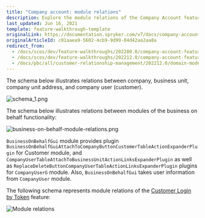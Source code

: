 ```yaml
---
title: "Company account: module relations"
description: Explore the module relations of the Company Account features
last_updated: Jun 16, 2021
template: feature-walkthrough-template
originalLink: https://documentation.spryker.com/v7/docs/company-account-module-relations
originalArticleId: c01aaea9-5602-4cb9-9d99-04d42aa2aa8a
redirect_from:
  - /docs/scos/dev/feature-walkthroughs/202200.0/company-account-feature-walkthrough/company-account-module-relations.html
  - /docs/scos/dev/feature-walkthroughs/202212.0/company-account-feature-walkthrough/company-account-module-relations.html
  - /docs/pbc/all/customer-relationship-management/202212.0/domain-model-and-relationships/company-account-module-relations.html
---
```


The schema below illustrates relations between company, business unit, company unit address, and company user (customer).

<div class="width-100">

![schema_1.png](https://spryker.s3.eu-central-1.amazonaws.com/docs/Features/Company+Account+Management/Company+Account/Company+Account:+Module+Relations/schema_1.png)

</div>


The schema below illustrates relations between modules of the business on behalf functionality:

<div class="width-100">

![business-on-behalf-module-relations.png](https://spryker.s3.eu-central-1.amazonaws.com/docs/Features/Company+Account+Management/Business+on+Behalf/Business+on+Behalf+Feature+Overview/business-on-behalf-module-relations.png)

</div>

`BusinessOnBehalfGui` module provides plugin `BusinessOnBehalfGuiAttachToCompanyButtonCustomerTableActionExpanderPlugin` for Customer module, and `CompanyUserTableAttachToBusinessUnitActionLinksExpanderPlugin` as well as `ReplaceDeleteButtonCompanyUserTableActionLinksExpanderPlugin` plugins for `CompanyUserG` module. Also, `BusinessOnBehalfGui` takes user information from `CompanyUser` module.



The following schema represents module relations of the [Customer Login by Token](/docs/pbc/all/customer-relationship-management/{{page.version}}/base-shop/company-account-feature-overview/customer-login-by-token-overview.html) feature:

<div class="width-100">

![Module relations](https://spryker.s3.eu-central-1.amazonaws.com/docs/Features/Workflow+&+Process+Management/Customer+Login+by+Token/Customer+Login+by+Token+Feature+Overview/customer-login-by-token-module-relations.png)

</div>
